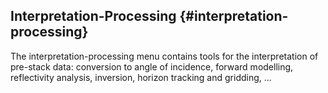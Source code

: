## Interpretation-Processing {#interpretation-processing}

The interpretation-processing menu contains tools for the interpretation of pre-stack data: conversion to angle of incidence, forward modelling, reflectivity analysis, inversion, horizon tracking and gridding, ...